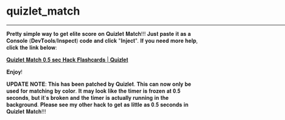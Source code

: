 # quizlet_match

<hr style="width: 123456789.69420%;text-align:left;margin-left:0">

𝐏𝐫𝐞𝐭𝐭𝐲 𝐬𝐢𝐦𝐩𝐥𝐞 𝐰𝐚𝐲 𝐭𝐨 𝐠𝐞𝐭 𝐞𝐥𝐢𝐭𝐞 𝐬𝐜𝐨𝐫𝐞 𝐨𝐧 𝐐𝐮𝐢𝐳𝐥𝐞𝐭 𝐌𝐚𝐭𝐜𝐡!!! 𝐉𝐮𝐬𝐭 𝐩𝐚𝐬𝐭𝐞 𝐢𝐭 𝐚𝐬 𝐚 𝐂𝐨𝐧𝐬𝐨𝐥𝐞 (𝐃𝐞𝐯𝐓𝐨𝐨𝐥𝐬/𝐈𝐧𝐬𝐩𝐞𝐜𝐭) 𝐜𝐨𝐝𝐞 𝐚𝐧𝐝 𝐜𝐥𝐢𝐜𝐤 "𝐈𝐧𝐣𝐞𝐜𝐭". 𝐈𝐟 𝐲𝐨𝐮 𝐧𝐞𝐞𝐝 𝐦𝐨𝐫𝐞 𝐡𝐞𝐥𝐩, 𝐜𝐥𝐢𝐜𝐤 𝐭𝐡𝐞 𝐥𝐢𝐧𝐤 𝐛𝐞𝐥𝐨𝐰:

[𝐐𝐮𝐢𝐳𝐥𝐞𝐭 𝐌𝐚𝐭𝐜𝐡 𝟎.𝟓 𝐬𝐞𝐜 𝐇𝐚𝐜𝐤 𝐅𝐥𝐚𝐬𝐡𝐜𝐚𝐫𝐝𝐬 | 𝐐𝐮𝐢𝐳𝐥𝐞𝐭](https://quizlet.com/617612061/quizlet-match-05-sec-hack-flash-cards/)

𝐄𝐧𝐣𝐨𝐲!

𝐔𝐏𝐃𝐀𝐓𝐄 𝐍𝐎𝐓𝐄: 𝐓𝐡𝐢𝐬 𝐡𝐚𝐬 𝐛𝐞𝐞𝐧 𝐩𝐚𝐭𝐜𝐡𝐞𝐝 𝐛𝐲 𝐐𝐮𝐢𝐳𝐥𝐞𝐭. 𝐓𝐡𝐢𝐬 𝐜𝐚𝐧 𝐧𝐨𝐰 𝐨𝐧𝐥𝐲 𝐛𝐞 𝐮𝐬𝐞𝐝 𝐟𝐨𝐫 𝐦𝐚𝐭𝐜𝐡𝐢𝐧𝐠 𝐛𝐲 𝐜𝐨𝐥𝐨𝐫. 𝐈𝐭 𝐦𝐚𝐲 𝐥𝐨𝐨𝐤 𝐥𝐢𝐤𝐞 𝐭𝐡𝐞 𝐭𝐢𝐦𝐞𝐫 𝐢𝐬 𝐟𝐫𝐨𝐳𝐞𝐧 𝐚𝐭 𝟎.𝟓 𝐬𝐞𝐜𝐨𝐧𝐝𝐬, 𝐛𝐮𝐭 𝐢𝐭'𝐬 𝐛𝐫𝐨𝐤𝐞𝐧 𝐚𝐧𝐝 𝐭𝐡𝐞 𝐭𝐢𝐦𝐞𝐫 𝐢𝐬 𝐚𝐜𝐭𝐮𝐚𝐥𝐥𝐲 𝐫𝐮𝐧𝐧𝐢𝐧𝐠 𝐢𝐧 𝐭𝐡𝐞 𝐛𝐚𝐜𝐤𝐠𝐫𝐨𝐮𝐧𝐝. 𝐏𝐥𝐞𝐚𝐬𝐞 𝐬𝐞𝐞 𝐦𝐲 𝐨𝐭𝐡𝐞𝐫 𝐡𝐚𝐜𝐤 𝐭𝐨 𝐠𝐞𝐭 𝐚𝐬 𝐥𝐢𝐭𝐭𝐥𝐞 𝐚𝐬 𝟎.𝟓 𝐬𝐞𝐜𝐨𝐧𝐝𝐬 𝐢𝐧 𝐐𝐮𝐢𝐳𝐥𝐞𝐭 𝐌𝐚𝐭𝐜𝐡!!!

